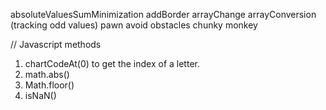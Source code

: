 absoluteValuesSumMinimization
addBorder
arrayChange
arrayConversion (tracking odd values)
pawn
avoid obstacles
chunky monkey


// Javascript methods
1. chartCodeAt(0) to get the index of a letter.
2. math.abs()
3. Math.floor()
4. isNaN()